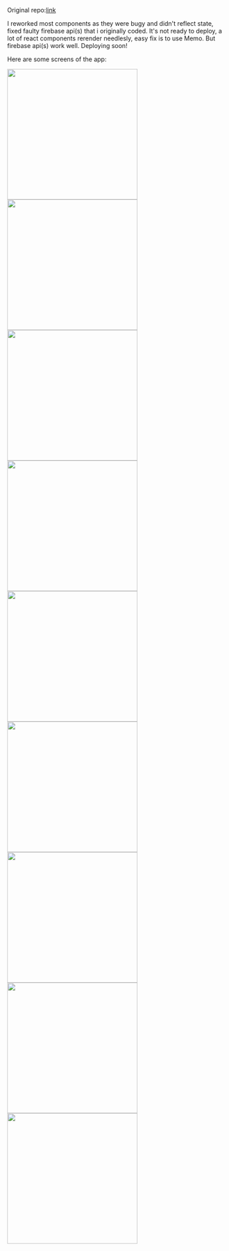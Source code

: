 Original repo:[link](https://github.com/HassanAhmed2512/E-commerce-ReactNative-)

I reworked most components as they were bugy and didn't reflect state, fixed faulty firebase api(s) that i originally coded. It's not ready to deploy, a lot of react components rerender needlesly, easy fix is to use Memo. But firebase api(s) work well.
Deploying soon!

Here are some screens of the app:
<p float="left">
  <img src="https://github.com/HNOONa-0/E-commerce-ReactNative-/assets/59091536/fd508014-cc5e-4639-9caa-2a9ba2337948" width="300">
  <img src="https://github.com/HNOONa-0/E-commerce-ReactNative-/assets/59091536/08e99f09-975d-4101-ae07-bd73d3a4882b" width="300">
  <img src="https://github.com/HNOONa-0/E-commerce-ReactNative-/assets/59091536/d103e151-7f18-4d95-97e1-a60fd5ca8e33" width="300">
  <img src="https://github.com/HNOONa-0/E-commerce-ReactNative-/assets/59091536/1d31ff9d-89c6-49ef-b1d9-ecb5039c0aab" width="300">
  <img src="https://github.com/HNOONa-0/E-commerce-ReactNative-/assets/59091536/05bf5b4f-0a49-4c29-81ed-f4c64dcc3574" width="300">
  <img src="https://github.com/HNOONa-0/E-commerce-ReactNative-/assets/59091536/58b16db0-8166-4dc7-b6c1-9d6de0be69da" width="300">
  <img src="https://github.com/HNOONa-0/E-commerce-ReactNative-/assets/59091536/9101f205-8d6e-4831-bbb7-15b4021027f0" width="300">
  <img src="https://github.com/HNOONa-0/E-commerce-ReactNative-/assets/59091536/7b06b86e-2bdf-4699-81b1-e179252ecb4c" width="300">
  <img src="https://github.com/HNOONa-0/E-commerce-ReactNative-/assets/59091536/688846fe-e1db-4773-9fb4-a7ee78e66ed5" width="300">
</p>
<!-- <p align="center">
  <img src="https://github.com/HNOONa-0/E-commerce-ReactNative-/assets/59091536/7bdcc5bf-4305-4b3f-a631-37e40ec7f126" width="400" alt="Image description">
</p>
<p align="center">
  <img src="https://github.com/HNOONa-0/E-commerce-ReactNative-/assets/59091536/a9ceeca0-d93e-4a3e-85e8-55fc618ca844" width="400" alt="Image description">
</p>
<p align="center">
  <img src="https://github.com/HNOONa-0/E-commerce-ReactNative-/assets/59091536/06b7e949-fd4c-47bf-882e-5f219d869725" width="400" alt="Image description">
</p>
<p align="center">
  <img src="https://github.com/HNOONa-0/E-commerce-ReactNative-/assets/59091536/6da715f1-404e-4dc9-a29f-215a10dbf026" width="400" alt="Image description">
</p>
<p align="center">
  <img src="https://github.com/HNOONa-0/E-commerce-ReactNative-/assets/59091536/d4436035-47e4-4f36-9c4a-f1c6a10fbd88" width="400" alt="Image description">
</p>
<p align="center">
  <img src="https://github.com/HNOONa-0/E-commerce-ReactNative-/assets/59091536/b8f0be51-ed7a-4294-a110-99e33f000eed" width="400" alt="Image description">
</p>
<p align="center">
  <img src="https://github.com/HNOONa-0/E-commerce-ReactNative-/assets/59091536/1cd8059d-ced1-430d-a187-5e0bd68204eb" width="400" alt="Image description">
</p>
 -->